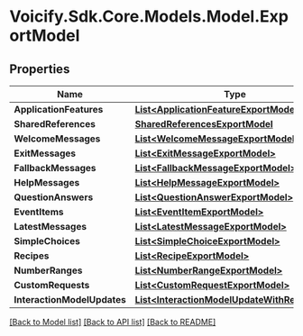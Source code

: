 # Voicify.Sdk.Core.Models.Model.ExportModel
## Properties

Name | Type | Description | Notes
------------ | ------------- | ------------- | -------------
**ApplicationFeatures** | [**List&lt;ApplicationFeatureExportModel&gt;**](ApplicationFeatureExportModel.md) |  | [optional] 
**SharedReferences** | [**SharedReferencesExportModel**](SharedReferencesExportModel.md) |  | [optional] 
**WelcomeMessages** | [**List&lt;WelcomeMessageExportModel&gt;**](WelcomeMessageExportModel.md) |  | [optional] 
**ExitMessages** | [**List&lt;ExitMessageExportModel&gt;**](ExitMessageExportModel.md) |  | [optional] 
**FallbackMessages** | [**List&lt;FallbackMessageExportModel&gt;**](FallbackMessageExportModel.md) |  | [optional] 
**HelpMessages** | [**List&lt;HelpMessageExportModel&gt;**](HelpMessageExportModel.md) |  | [optional] 
**QuestionAnswers** | [**List&lt;QuestionAnswerExportModel&gt;**](QuestionAnswerExportModel.md) |  | [optional] 
**EventItems** | [**List&lt;EventItemExportModel&gt;**](EventItemExportModel.md) |  | [optional] 
**LatestMessages** | [**List&lt;LatestMessageExportModel&gt;**](LatestMessageExportModel.md) |  | [optional] 
**SimpleChoices** | [**List&lt;SimpleChoiceExportModel&gt;**](SimpleChoiceExportModel.md) |  | [optional] 
**Recipes** | [**List&lt;RecipeExportModel&gt;**](RecipeExportModel.md) |  | [optional] 
**NumberRanges** | [**List&lt;NumberRangeExportModel&gt;**](NumberRangeExportModel.md) |  | [optional] 
**CustomRequests** | [**List&lt;CustomRequestExportModel&gt;**](CustomRequestExportModel.md) |  | [optional] 
**InteractionModelUpdates** | [**List&lt;InteractionModelUpdateWithReference&gt;**](InteractionModelUpdateWithReference.md) |  | [optional] 

[[Back to Model list]](../README.md#documentation-for-models) [[Back to API list]](../README.md#documentation-for-api-endpoints) [[Back to README]](../README.md)

